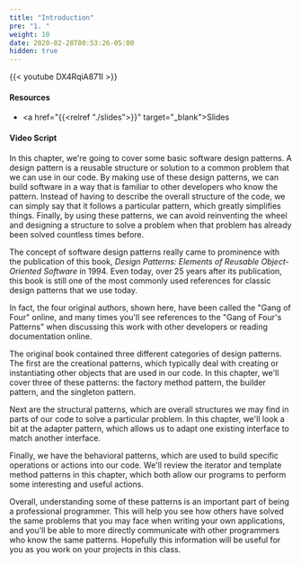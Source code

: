 ```yaml
---
title: "Introduction"
pre: "1. "
weight: 10
date: 2020-02-28T00:53:26-05:00
hidden: true
---
```


{{< youtube DX4RqiA871I >}}

#### Resources

* <a href="{{<relref "./slides">}}" target="_blank">Slides</a>

#### Video Script

In this chapter, we're going to cover some basic software design patterns. A design pattern is a reusable structure or solution to a common problem that we can use in our code. By making use of these design patterns, we can build software in a way that is familiar to other developers who know the pattern. Instead of having to describe the overall structure of the code, we can simply say that it follows a particular pattern, which greatly simplifies things. Finally, by using these patterns, we can avoid reinventing the wheel and designing a structure to solve a problem when that problem has already been solved countless times before.

The concept of software design patterns really came to prominence with the publication of this book, _Design Patterns: Elements of Reusable Object-Oriented Software_ in 1994. Even today, over 25 years after its publication, this book is still one of the most commonly used references for classic design patterns that we use today.

In fact, the four original authors, shown here, have been called the "Gang of Four" online, and many times you'll see references to the "Gang of Four's Patterns" when discussing this work with other developers or reading documentation online.

The original book contained three different categories of design patterns. The first are the creational patterns, which typically deal with creating or instantiating other objects that are used in our code. In this chapter, we'll cover three of these patterns: the factory method pattern, the builder pattern, and the singleton pattern. 

Next are the structural patterns, which are overall structures we may find in parts of our code to solve a particular problem. In this chapter, we'll look a bit at the adapter pattern, which allows us to adapt one existing interface to match another interface.

Finally, we have the behavioral patterns, which are used to build specific operations or actions into our code. We'll review the iterator and template method patterns in this chapter, which both allow our programs to perform some interesting and useful actions.

Overall, understanding some of these patterns is an important part of being a professional programmer. This will help you see how others have solved the same problems that you may face when writing your own applications, and you'll be able to more directly communicate with other programmers who know the same patterns. Hopefully this information will be useful for you as you work on your projects in this class.